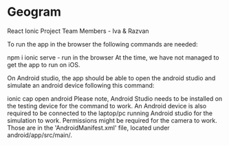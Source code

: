 # Geogram
React Ionic Project 
Team Members - Iva & Razvan

To run the app in the browser the following commands are needed:

npm i
ionic serve - run in the browser
At the time, we have not managed to get the app to run on iOS.

On Android studio, the app should be able to open the android studio and simulate an android device following this command:

ionic cap open android Please note, Android Studio needs to be installed on the testing device for the command to work. An Android device is also required to be connected to the laptop/pc running Android studio for the simulation to work.
Permissions might be required for the camera to work. Those are in the 'AndroidManifest.xml' file, located under android/app/src/main/.
